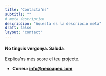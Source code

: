 ```yaml
---
title: "Contacta'ns"
subtitle: ""
# meta description
description: "Aquesta es la descripció meta"
draft: false
layout: "contact"
---
```



#### No tinguis vergonya. Saluda.
Explica'ns més sobre el teu projecte.

* **Correu: info@nexoapex.com**